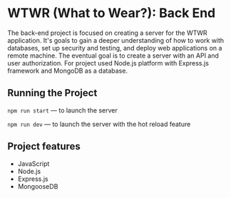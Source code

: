 # WTWR (What to Wear?): Back End

The back-end project is focused on creating a server for the WTWR application. It's goals to gain a deeper understanding of how to work with databases, set up security and testing, and deploy web applications on a remote machine. The eventual goal is to create a server with an API and user authorization.
For project used Node.js platform with Express.js framework and MongoDB as a database.

## Running the Project

`npm run start` — to launch the server

`npm run dev` — to launch the server with the hot reload feature

## Project features

- JavaScript
- Node.js
- Express.js
- MongooseDB
